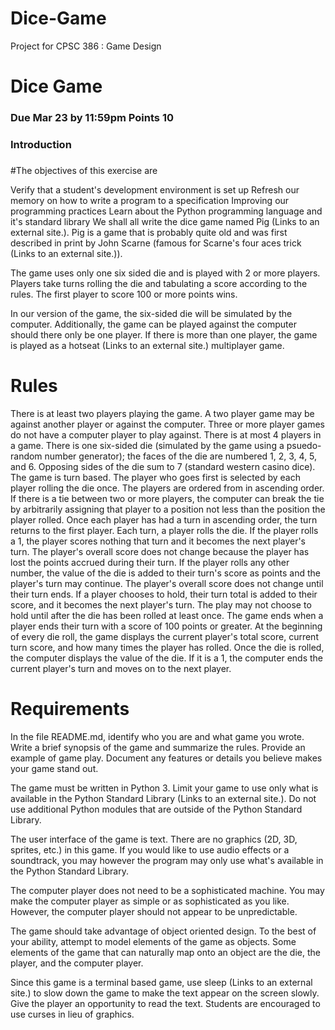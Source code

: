 # Dice-Game
Project for CPSC 386 : Game Design


# Dice Game 
### Due Mar 23 by 11:59pm Points 10
### Introduction
###
###
#The objectives of this exercise are

Verify that a student's development environment is set up
Refresh our memory on how to write a program to a specification
Improving our programming practices
Learn about the Python programming language and it's standard library
We shall all write the dice game named Pig (Links to an external site.). Pig is a game that is probably quite old and was first described in print by John Scarne (famous for Scarne's four aces trick (Links to an external site.)).

The game uses only one six sided die and is played with 2 or more players. Players take turns rolling the die and tabulating a score according to the rules. The first player to score 100 or more points wins.

In our version of the game, the six-sided die will be simulated by the computer. Additionally, the game can be played against the computer should there only be one player. If there is more than one player, the game is played as a hotseat (Links to an external site.) multiplayer game.

# Rules
There is at least two players playing the game. A two player game may be against another player or against the computer. Three or more player games do not have a computer player to play against.
There is at most 4 players in a game.
There is one six-sided die (simulated by the game using a psuedo-random number generator); the faces of the die are numbered 1, 2, 3, 4, 5, and 6. Opposing sides of the die sum to 7 (standard western casino dice).
The game is turn based. The player who goes first is selected by each player rolling the die once. The players are ordered from in ascending order. If there is a tie between two or more players, the computer can break the tie by arbitrarily assigning that player to a position not less than the position the player rolled.
Once each player has had a turn in ascending order, the turn returns to the first player.
Each turn, a player rolls the die.
If the player rolls a 1, the player scores nothing that turn and it becomes the next player's turn. The player's overall score does not change because the player has lost the points accrued during their turn.
If the player rolls any other number, the value of the die is added to their turn's score as points and the player's turn may continue. The player's overall score does not change until their turn ends.
If a player chooses to hold, their turn total is added to their score, and it becomes the next player's turn.
The play may not choose to hold until after the die has been rolled at least once.
The game ends when a player ends their turn with a score of 100 points or greater.
At the beginning of every die roll, the game displays the current player's total score, current turn score, and how many times the player has rolled. Once the die is rolled, the computer displays the value of the die. If it is a 1, the computer ends the current player's turn and moves on to the next player.
 # Requirements

In the file README.md, identify who you are and what game you wrote. Write a brief synopsis of the game and summarize the rules. Provide an example of game play. Document any features or details you believe makes your game stand out.

The game must be written in Python 3. Limit your game to use only what is available in the Python Standard Library (Links to an external site.). Do not use additional Python modules that are outside of the Python Standard Library.

The user interface of the game is text. There are no graphics (2D, 3D, sprites, etc.) in this game. If you would like to use audio effects or a soundtrack, you may however the program may only use what's available in the Python Standard Library.

The computer player does not need to be a sophisticated machine. You may make the computer player as simple or as sophisticated as you like. However, the computer player should not appear to be unpredictable.

The game should take advantage of object oriented design. To the best of your ability, attempt to model elements of the game as objects. Some elements of the game that can naturally map onto an object are the die, the player, and the computer player.

Since this game is a terminal based game, use sleep (Links to an external site.) to slow down the game to make the text appear on the screen slowly. Give the player an opportunity to read the text. Students are encouraged to use curses in lieu of graphics.
